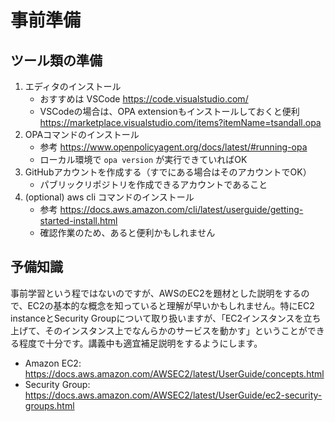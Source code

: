 # 事前準備

## ツール類の準備

1. エディタのインストール
    - おすすめは VSCode https://code.visualstudio.com/
    - VSCodeの場合は、OPA extensionもインストールしておくと便利 https://marketplace.visualstudio.com/items?itemName=tsandall.opa
2. OPAコマンドのインストール
    - 参考 https://www.openpolicyagent.org/docs/latest/#running-opa
    - ローカル環境で `opa version` が実行できていればOK
3. GitHubアカウントを作成する（すでにある場合はそのアカウントでOK）
    - パブリックリポジトリを作成できるアカウントであること
4. (optional) aws cli コマンドのインストール
    - 参考 https://docs.aws.amazon.com/cli/latest/userguide/getting-started-install.html
    - 確認作業のため、あると便利かもしれません

## 予備知識

事前学習という程ではないのですが、AWSのEC2を題材とした説明をするので、EC2の基本的な概念を知っていると理解が早いかもしれません。特にEC2 instanceとSecurity Groupについて取り扱いますが、「EC2インスタンスを立ち上げて、そのインスタンス上でなんらかのサービスを動かす」ということができる程度で十分です。講義中も適宜補足説明をするようにします。

- Amazon EC2: https://docs.aws.amazon.com/AWSEC2/latest/UserGuide/concepts.html
- Security Group: https://docs.aws.amazon.com/AWSEC2/latest/UserGuide/ec2-security-groups.html
